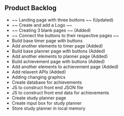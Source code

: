## Product Backlog
- ~~ Landing page with three buttons ~~ (Updated)
- ~~ Create and add a Logo ~~
- ~~ Creating 3 blank pages ~~ (Added)
- ~~ Connect the buttons to their respective pages ~~
- Build base timer page with buttons
- Add another elements to timer page (Added)
- Build base planner page with buttons (Added) 
- Add another elements to planner page (Added)
- Build achievement page with buttons (Added)
- Add another elements to achievement page (Added)
- Add relavent APIs (Added)
- Adding changing graphics 
- Create database for achievements
- JS to construct front end JSON file
- JS to construct front end data for achievements
- Create study planner page
- Create input box for study planner 
- Store study planner in local memory 